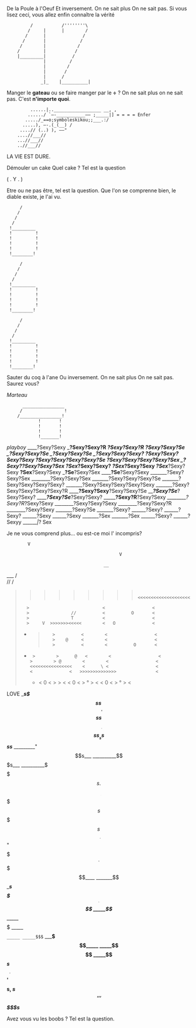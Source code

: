 De la Poule à l'Oeuf
Et inversement. On ne sait plus
On ne sait pas.
Si vous lisez ceci, vous allez enfin connaître la vérité







             /           /''''''''\
            /     |      |        /
           /      |              /
          /       |             /
         /        |            /
        /         |           /
        |_________|          /
                  |         /
                  |        /
                  |       /
                  |      /
                 _|_    |__________|



Manger le **gateau**
ou se faire manger par le **÷** ?
On ne sait plus
on ne sait pas.
C'est **n'importe quoi**.

                 
             ......|..__________________ __, ,
            ....../ `–-___________–– ;_____|] = = = = Enfer
           ...../_==o;symboleskikou;;___.:/
          .....), –-.(_(__) / 
         ....// (..) ), ––"
        ....//___//
        ...//___//
        ..//___//

LA VIE EST DURE.

        
        
        
Démouler un cake 
Quel cake ?
Tel est la question

( . Y . )

Etre ou ne pas être, tel est la question. Que l'on se comprenne bien, le diable existe, je l'ai vu.

         /	
        /
       /
      /
     !_________
     !		   !
     !		   !
     !		   !
     !		   !
     !________!
     
         /
        /
       /
      /
     !_________
     !		   !
     !		   !
     !		   !
     !		   !
     !________!
     
         /
        /
       /
      /
     !_________
     !		   !
     !		   !
     !		   !
     !		   !
     !________!


Sauter du coq à l'ane
Ou inversement. On ne sait plus
On ne sait pas. Saurez vous?





*Marteau*

		  ________________
		 /				  !
		/________________!
				!		!
				!		!
				!		!
				!_______!
				
*playboy*
____?Sexy?Sexy
___?Sexy?Sexy?R
___?Sexy?Sexy?R
__?Sexy?Sexy?Se
_?Sexy?Sexy?Se
_?Sexy?Sexy?Se
_?Sexy?Sexy?Sexy?
?Sexy?Sexy?Sexy?Sexy
?Sexy?Sexy?Sexy?Sexy?Se
?Sexy?Sexy?Sexy?Sexy?Sex
_?Sexy?__?Sexy?Sexy?Sex
___?Sex____?Sexy?Sexy?
___?Sex_____?Sexy?Sexy
___?Sex_____?Sexy?Sexy
____?Sex____?Sexy?Sexy
_____?Se____?Sexy?Sex
______?Se__?Sexy?Sexy
_______?Sexy?Sexy?Sex
________?Sexy?Sexy?Sex
_______?Sexy?Sexy?Sexy?Se
_______?Sexy?Sexy?Sexy?Sexy?
_______?Sexy?Sexy?Sexy?Sexy?Sexy
_______?Sexy?Sexy?Sexy?Sexy?Sexy?R
________?Sexy?Sexy____?Sexy?Sexy?Se
_________?Sexy?Se_______?Sexy?Sexy?
_________?Sexy?Se_____?Sexy?Sexy?
_________?Sexy?R____?Sexy?Sexy
_________?Sexy?R_?Sexy?Sexy
________?Sexy?Sexy?Sexy
________?Sexy?Sexy?R
________?Sexy?Sexy
_______?Sexy?Se
_______?Sexy?
______?Sexy?
______?Sexy?
______?Sexy
______?Sexy
_______?Sex
_______?Sex
______?Sexy?
______? Sexyy
_______|_? Sex


Je ne vous comprend plus... ou est-ce moi l' incompris?

       


            V

                                               V

                                         __
   ___                                     /  
  //                                      /
>>>>>>>>>                            <<<<<<<<<<<<<<<<<<<<
>       >                            <                  <
>       >                //          <          O       <
>       >                T           <                  <
>       >     V  >>>>>>><<<<<        <   O              <
>    *  >        >          <        <                  <
>       >        >    @     <        <                  <
>       >        >          <        <          O       <
>*      >        >      @   <        <                  <
>       >        > @        <        <                  <
>       <<<<<<<<<<<<<<<<    <      \ <                  <
>       <              <   >>>>>>>>>>>>>>               <  
>   *   <           0  <   >            >               <
>       <   0          <   >     °      >               <
>       <       0      <   >        °   >               <      



LOVE
______s$$$ss______s$$$$$$$$ss____
_______s$$$$ss__ss$$$$$$$$$$ss_____
_________"$$$$$$$$$$$$$$$$$$$$$$s___
__________$$$$$$$$$$$$$$$$$$$$$$$s___
__________$$$$$$$$$$$$$$$$$$$$$$$$s.____
_________s$$$$$$$$$$$$$$$$$$$$$s$$$$$s
________s$$$$$$$$$$$$$$$$$$"$$$$$$$
_______s$$$$$$$$$$$$$$$$$____
_______$$$$$$$$$$$$$$
______s$$$$$$$$$$$_____
_____s$$$$$$$$
_____$$$$$$_____
_____$$$$$
_____$$$$`_____
_____$$$`
_____$$$_____
_____$$$$
_____$$$$$$$s_____
___s$$$$$ ' $$$$s,
_s$$$$$$ ' ' ' $$$$$s___


Avez vous vu les boobs ?
Tel est la question. 




















